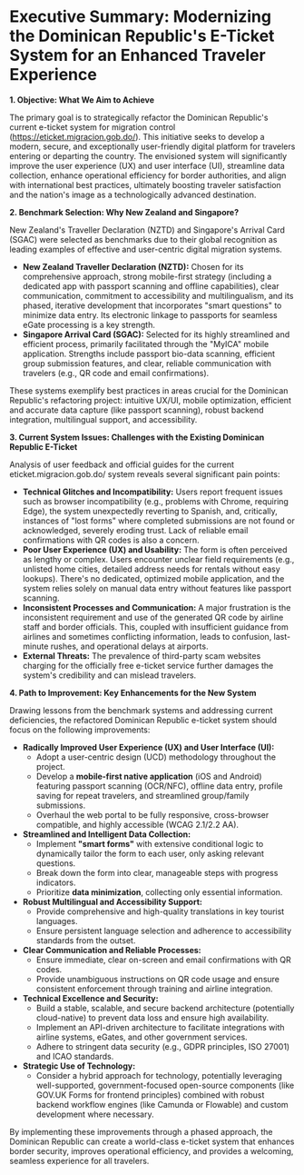 # Executive Summary: Modernizing the Dominican Republic's E-Ticket System for an Enhanced Traveler Experience

**1\. Objective: What We Aim to Achieve**

The primary goal is to strategically refactor the Dominican Republic's current e-ticket system for
migration control (<https://eticket.migracion.gob.do/>). This initiative seeks to develop a modern,
secure, and exceptionally user-friendly digital platform for travelers entering or departing the
country. The envisioned system will significantly improve the user experience (UX) and user
interface (UI), streamline data collection, enhance operational efficiency for border authorities,
and align with international best practices, ultimately boosting traveler satisfaction and the
nation's image as a technologically advanced destination.

**2\. Benchmark Selection: Why New Zealand and Singapore?**

New Zealand's Traveller Declaration (NZTD) and Singapore's Arrival Card (SGAC) were selected as
benchmarks due to their global recognition as leading examples of effective and user-centric digital
migration systems.

- **New Zealand Traveller Declaration (NZTD):** Chosen for its comprehensive approach, strong
  mobile-first strategy (including a dedicated app with passport scanning and offline capabilities),
  clear communication, commitment to accessibility and multilingualism, and its phased, iterative
  development that incorporates "smart questions" to minimize data entry. Its electronic linkage to
  passports for seamless eGate processing is a key strength.
- **Singapore Arrival Card (SGAC):** Selected for its highly streamlined and efficient process,
  primarily facilitated through the "MyICA" mobile application. Strengths include passport bio-data
  scanning, efficient group submission features, and clear, reliable communication with travelers
  (e.g., QR code and email confirmations).

These systems exemplify best practices in areas crucial for the Dominican Republic's refactoring
project: intuitive UX/UI, mobile optimization, efficient and accurate data capture (like passport
scanning), robust backend integration, multilingual support, and accessibility.

**3\. Current System Issues: Challenges with the Existing Dominican Republic E-Ticket**

Analysis of user feedback and official guides for the current eticket.migracion.gob.do/ system
reveals several significant pain points:

- **Technical Glitches and Incompatibility:** Users report frequent issues such as browser
  incompatibility (e.g., problems with Chrome, requiring Edge), the system unexpectedly reverting to
  Spanish, and, critically, instances of "lost forms" where completed submissions are not found or
  acknowledged, severely eroding trust. Lack of reliable email confirmations with QR codes is also a
  concern.
- **Poor User Experience (UX) and Usability:** The form is often perceived as lengthy or complex.
  Users encounter unclear field requirements (e.g., unlisted home cities, detailed address needs for
  rentals without easy lookups). There's no dedicated, optimized mobile application, and the system
  relies solely on manual data entry without features like passport scanning.
- **Inconsistent Processes and Communication:** A major frustration is the inconsistent requirement
  and use of the generated QR code by airline staff and border officials. This, coupled with
  insufficient guidance from airlines and sometimes conflicting information, leads to confusion,
  last-minute rushes, and operational delays at airports.
- **External Threats:** The prevalence of third-party scam websites charging for the officially free
  e-ticket service further damages the system's credibility and can mislead travelers.

**4\. Path to Improvement: Key Enhancements for the New System**

Drawing lessons from the benchmark systems and addressing current deficiencies, the refactored
Dominican Republic e-ticket system should focus on the following improvements:

- **Radically Improved User Experience (UX) and User Interface (UI):**
  - Adopt a user-centric design (UCD) methodology throughout the project.
  - Develop a **mobile-first native application** (iOS and Android) featuring passport scanning
    (OCR/NFC), offline data entry, profile saving for repeat travelers, and streamlined group/family
    submissions.
  - Overhaul the web portal to be fully responsive, cross-browser compatible, and highly accessible
    (WCAG 2.1/2.2 AA).
- **Streamlined and Intelligent Data Collection:**
  - Implement **"smart forms"** with extensive conditional logic to dynamically tailor the form to
    each user, only asking relevant questions.
  - Break down the form into clear, manageable steps with progress indicators.
  - Prioritize **data minimization**, collecting only essential information.
- **Robust Multilingual and Accessibility Support:**
  - Provide comprehensive and high-quality translations in key tourist languages.
  - Ensure persistent language selection and adherence to accessibility standards from the outset.
- **Clear Communication and Reliable Processes:**
  - Ensure immediate, clear on-screen and email confirmations with QR codes.
  - Provide unambiguous instructions on QR code usage and ensure consistent enforcement through
    training and airline integration.
- **Technical Excellence and Security:**
  - Build a stable, scalable, and secure backend architecture (potentially cloud-native) to prevent
    data loss and ensure high availability.
  - Implement an API-driven architecture to facilitate integrations with airline systems, eGates,
    and other government services.
  - Adhere to stringent data security (e.g., GDPR principles, ISO 27001\) and ICAO standards.
- **Strategic Use of Technology:**
  - Consider a hybrid approach for technology, potentially leveraging well-supported,
    government-focused open-source components (like GOV.UK Forms for frontend principles) combined
    with robust backend workflow engines (like Camunda or Flowable) and custom development where
    necessary.

By implementing these improvements through a phased approach, the Dominican Republic can create a
world-class e-ticket system that enhances border security, improves operational efficiency, and
provides a welcoming, seamless experience for all travelers.
